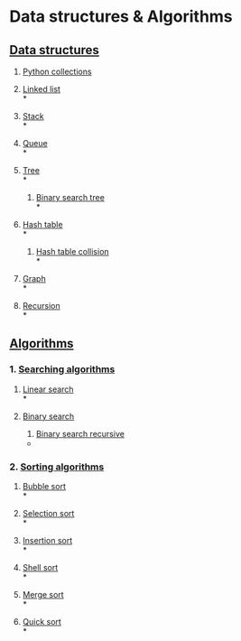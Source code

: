 # Data structures & Algorithms
## [Data structures](https://github.com/truonganhvu205/data-structures-and-algorithms/tree/main/1-data-structures)
1. [Python collections](https://github.com/truonganhvu205/data-structures-and-algorithms/blob/main/1-data-structures/python_collections.md)

2. [Linked list](https://github.com/truonganhvu205/data-structures-and-algorithms/blob/main/1-data-structures/linked_list.py)  
    * 

3. [Stack](https://github.com/truonganhvu205/data-structures-and-algorithms/blob/main/1-data-structures/stack.py)  
    * 

4. [Queue](https://github.com/truonganhvu205/data-structures-and-algorithms/blob/main/1-data-structures/queue.py)  
    * 

5. [Tree](https://github.com/truonganhvu205/data-structures-and-algorithms/blob/main/1-data-structures/tree.py)  
    * 
    1. [Binary search tree](https://github.com/truonganhvu205/data-structures-and-algorithms/blob/main/1-data-structures/binary_search_tree.py)  
        * 

6. [Hash table](https://github.com/truonganhvu205/data-structures-and-algorithms/blob/main/1-data-structures/hash_table.py)  
    * 
    1. [Hash table collision](https://github.com/truonganhvu205/data-structures-and-algorithms/blob/main/1-data-structures/hash_table_collision.py)  
        * 

7. [Graph](https://github.com/truonganhvu205/data-structures-and-algorithms/blob/main/1-data-structures/graph.py)  
    * 

8. [Recursion](https://github.com/truonganhvu205/data-structures-and-algorithms/blob/main/1-data-structures/recursion.py)  
    * 

## [Algorithms](https://github.com/truonganhvu205/data-structures-and-algorithms/tree/main/2-algorithms)
### 1. [Searching algorithms](https://github.com/truonganhvu205/data-structures-and-algorithms/tree/main/2-algorithms/1-searching-algorithms)
1. [Linear search](https://github.com/truonganhvu205/data-structures-and-algorithms/blob/main/2-algorithms/1-searching-algorithms/linear_search.py)  
    * 

2. [Binary search](https://github.com/truonganhvu205/data-structures-and-algorithms/blob/main/2-algorithms/1-searching-algorithms/binary_search.py)  
    1. [Binary search recursive](https://github.com/truonganhvu205/data-structures-and-algorithms/blob/main/2-algorithms/1-searching-algorithms/binary_search_recursive.py)  
    * 

### 2. [Sorting algorithms](https://github.com/truonganhvu205/data-structures-and-algorithms/tree/main/2-algorithms/2-sorting-algorithms)
1. [Bubble sort](https://github.com/truonganhvu205/data-structures-and-algorithms/blob/main/2-algorithms/2-sorting-algorithms/bubble_sort.py)  
    * 

2. [Selection sort](https://github.com/truonganhvu205/data-structures-and-algorithms/blob/main/2-algorithms/2-sorting-algorithms/selection_sort.py)  
    * 

3. [Insertion sort](https://github.com/truonganhvu205/data-structures-and-algorithms/blob/main/2-algorithms/2-sorting-algorithms/insertion_sort.py)  
    * 

4. [Shell sort](https://github.com/truonganhvu205/data-structures-and-algorithms/blob/main/2-algorithms/2-sorting-algorithms/shell_sort.py)  
    * 

5. [Merge sort](https://github.com/truonganhvu205/data-structures-and-algorithms/blob/main/2-algorithms/2-sorting-algorithms/merge_sort.py)  
    * 

6. [Quick sort](https://github.com/truonganhvu205/data-structures-and-algorithms/blob/main/2-algorithms/2-sorting-algorithms/quick_sort.py)  
    * 